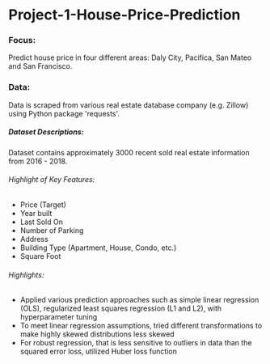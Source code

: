 # Project-1-House-Price-Prediction

### Focus:
Predict house price in four different areas: Daly City, Pacifica, San Mateo and San Francisco.

### Data:

Data is scraped from various real estate database company (e.g. Zillow) using Python package 'requests'.
 
##### Dataset Descriptions: 

Dataset contains approximately 3000 recent sold real estate information from 2016 - 2018. 

###### Highlight of Key Features:
 
* Price (Target)
* Year built
* Last Sold On
* Number of Parking
* Address
* Building Type (Apartment, House, Condo, etc.)
* Square Foot

###### Highlights:
* Applied various prediction approaches such as simple linear regression (OLS), regularized least squares regression (L1 and L2), with hyperparameter tuning
* To meet linear regression assumptions, tried different transformations to make highly skewed distributions less skewed
* For robust regression, that is less sensitive to outliers in data than the squared error loss, utilized Huber loss function